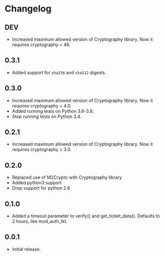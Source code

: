# Changelog

## DEV
* Increased maximum allowed version of Cryptography library.
  Now it requires cryptography < 46.

## 0.3.1

* Added support for `sha256` and `sha512` digests.

## 0.3.0

* Increased maximum allowed version of Cryptography library.
  Now it requires cryptography < 4.0.
* Added running tests on Python 3.6-3.8.
* Stop running tests on Python 3.4.

## 0.2.1

* Increased maximum allowed version of Cryptography library.
  Now it requires cryptography < 3.0.

## 0.2.0

* Replaced use of M2Crypto with Cryptography library
* Added python3 support
* Drop support for python 2.6

## 0.1.0

* Added a timeout parameter to verify() and get_ticket_data(). Defaults
  to 2 hours, like mod_auth_tkt.

## 0.0.1

* Initial release.
